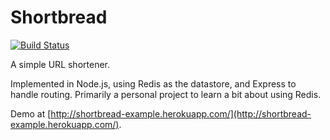 Shortbread
==========

[![Build Status](https://travis-ci.org/matthewbdaly/Shortbread.svg?branch=master)](https://travis-ci.org/matthewbdaly/Shortbread)

A simple URL shortener.

Implemented in Node.js, using Redis as the datastore, and Express to handle routing. Primarily a personal project to learn a bit about using Redis.

Demo at [http://shortbread-example.herokuapp.com/](http://shortbread-example.herokuapp.com/).
